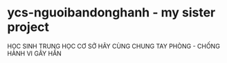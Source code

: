 # ycs-nguoibandonghanh - my sister project
HỌC SINH TRUNG HỌC CƠ SỞ HÃY CÙNG CHUNG TAY PHÒNG - CHỐNG HÀNH VI GÂY HẤN
